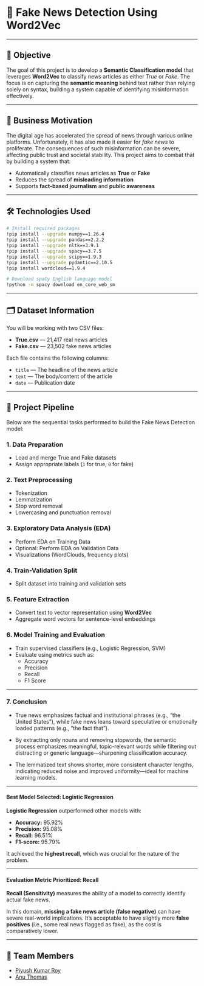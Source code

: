 # 📰 Fake News Detection Using Word2Vec


---

## 🎯 Objective

The goal of this project is to develop a **Semantic Classification model** that leverages **Word2Vec** to classify news articles as either *True* or *Fake*. The focus is on capturing the **semantic meaning** behind text rather than relying solely on syntax, building a system capable of identifying misinformation effectively.

---

## 🧠 Business Motivation

The digital age has accelerated the spread of news through various online platforms. Unfortunately, it has also made it easier for *fake news* to proliferate. The consequences of such misinformation can be severe, affecting public trust and societal stability. This project aims to combat that by building a system that:

- Automatically classifies news articles as **True** or **Fake**
- Reduces the spread of **misleading information**
- Supports **fact-based journalism** and **public awareness**

---

## 🛠️ Technologies Used

```bash
# Install required packages
!pip install --upgrade numpy==1.26.4
!pip install --upgrade pandas==2.2.2
!pip install --upgrade nltk==3.9.1
!pip install --upgrade spacy==3.7.5
!pip install --upgrade scipy==1.9.3
!pip install --upgrade pydantic==2.10.5
!pip install wordcloud==1.9.4

# Download spaCy English language model
!python -m spacy download en_core_web_sm
```

---

## 🗂️ Dataset Information

You will be working with two CSV files:

- **True.csv** — 21,417 real news articles  
- **Fake.csv** — 23,502 fake news articles  

Each file contains the following columns:

- `title` — The headline of the news article  
- `text` — The body/content of the article  
- `date` — Publication date  

---

## 🔄 Project Pipeline

Below are the sequential tasks performed to build the Fake News Detection model:

### 1. Data Preparation
- Load and merge True and Fake datasets
- Assign appropriate labels (`1` for true, `0` for fake)

### 2. Text Preprocessing
- Tokenization
- Lemmatization
- Stop word removal
- Lowercasing and punctuation removal

### 3. Exploratory Data Analysis (EDA)
- Perform EDA on Training Data
- Optional: Perform EDA on Validation Data
- Visualizations (WordClouds, frequency plots)

### 4. Train-Validation Split
- Split dataset into training and validation sets

### 5. Feature Extraction
- Convert text to vector representation using **Word2Vec**
- Aggregate word vectors for sentence-level embeddings

### 6. Model Training and Evaluation
- Train supervised classifiers (e.g., Logistic Regression, SVM)
- Evaluate using metrics such as:
  - Accuracy
  - Precision
  - Recall
  - F1 Score

---

### 7. Conclusion
- True news emphasizes factual and institutional phrases (e.g., “the United States”), while fake news leans toward speculative or emotionally loaded patterns (e.g., “the fact that”).

- By extracting only nouns and removing stopwords, the semantic process emphasizes meaningful, topic-relevant words while filtering out distracting or generic language—sharpening classification accuracy.

- The lemmatized text shows shorter, more consistent character lengths, indicating reduced noise and improved uniformity—ideal for machine learning models.

---

#### Best Model Selected: Logistic Regression

**Logistic Regression** outperformed other models with:




- **Accuracy:** 95.92%  
- **Precision:** 95.08%  
- **Recall:** 96.51%  
- **F1-score:** 95.79%  

It achieved the **highest recall**, which was crucial for the nature of the problem.

---

#### Evaluation Metric Prioritized: Recall

**Recall (Sensitivity)** measures the ability of a model to correctly identify actual fake news.

In this domain, **missing a fake news article (false negative)** can have severe real-world implications. It’s acceptable to have slightly more **false positives** (i.e., some real news flagged as fake), as the cost is comparatively lower.


---

## 👥 Team Members
- [Piyush Kumar Roy](https://github.com/roypk98) 
- [Anu Thomas](https://github.com/AnuThomas2000)

